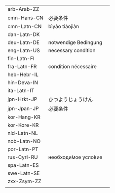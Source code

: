 | | | |
|-|-|-|
| arb-Arab-ZZ |  |  |
| cmn-Hans-CN | 必要条件 |  |
| cmn-Latn-CN | bìyào tiáojiàn |  |
| dan-Latn-DK |  |  |
| deu-Latn-DE | notwendige Bedingung |  |
| eng-Latn-US | necessary condition |  |
| fin-Latn-FI |  |  |
| fra-Latn-FR | condition nécessaire |  |
| heb-Hebr-IL |  |  |
| hin-Deva-IN |  |  |
| ita-Latn-IT |  |  |
| jpn-Hrkt-JP | ひつようじょうけん |  |
| jpn-Jpan-JP | 必要条件 |  |
| kor-Hang-KR |  |  |
| kor-Kore-KR |  |  |
| nld-Latn-NL |  |  |
| nob-Latn-NO |  |  |
| por-Latn-PT |  |  |
| rus-Cyrl-RU | необходи́мое усло́вие |  |
| spa-Latn-ES |  |  |
| swe-Latn-SE |  |  |
| zxx-Zsym-ZZ |  |  |
|  |  |  |